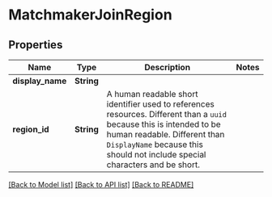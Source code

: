 # MatchmakerJoinRegion

## Properties

Name | Type | Description | Notes
------------ | ------------- | ------------- | -------------
**display_name** | **String** |  | 
**region_id** | **String** | A human readable short identifier used to references resources. Different than a `uuid` because this is intended to be human readable. Different than `DisplayName` because this should not include special characters and be short. | 

[[Back to Model list]](../README.md#documentation-for-models) [[Back to API list]](../README.md#documentation-for-api-endpoints) [[Back to README]](../README.md)


